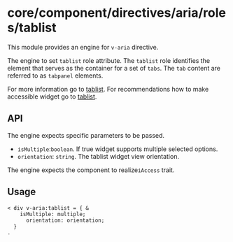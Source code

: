 # core/component/directives/aria/roles/tablist

This module provides an engine for `v-aria` directive.

The engine to set `tablist` role attribute.
The `tablist` role identifies the element that serves as the container for a set of `tabs`. The `tab` content are referred to as `tabpanel` elements.

For more information go to [tablist](`https://developer.mozilla.org/en-US/docs/Web/Accessibility/ARIA/Roles/tablist_role`).
For recommendations how to make accessible widget go to [tablist](`https://www.w3.org/WAI/ARIA/apg/patterns/tabpanel/`).

## API

The engine expects specific parameters to be passed.
- `isMultiple`:`boolean`.
If true widget supports multiple selected options.
- `orientation`: `string`.
The tablist widget view orientation.

The engine expects the component to realize`iAccess` trait.

## Usage

```
< div v-aria:tablist = { &
    isMultiple: multiple;
	  orientation: orientation;
  }
.
```
